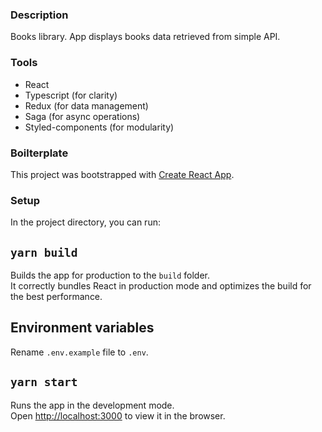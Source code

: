 ### Description

Books library. App displays books data retrieved from simple API.

### Tools

- React
- Typescript (for clarity)
- Redux (for data management)
- Saga (for async operations)
- Styled-components (for modularity)

### Boilterplate

This project was bootstrapped with [Create React App](https://github.com/facebook/create-react-app).

### Setup

In the project directory, you can run:

## `yarn build`

Builds the app for production to the `build` folder.<br />
It correctly bundles React in production mode and optimizes the build for the best performance.

## Environment variables

Rename `.env.example` file to `.env`.

## `yarn start`

Runs the app in the development mode.<br />
Open [http://localhost:3000](http://localhost:3000) to view it in the browser.
